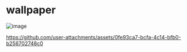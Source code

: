
# wallpaper
![image](https://github.com/user-attachments/assets/d84dfbe6-cbe0-4c47-932b-fb78f56ce5bd)

https://github.com/user-attachments/assets/0fe93ca7-bcfa-4c14-bfb0-b256702748c0

